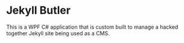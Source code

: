 # Jekyll Butler

This is a WPF C# application that is custom built to manage a hacked together Jekyll site being used as a CMS.

